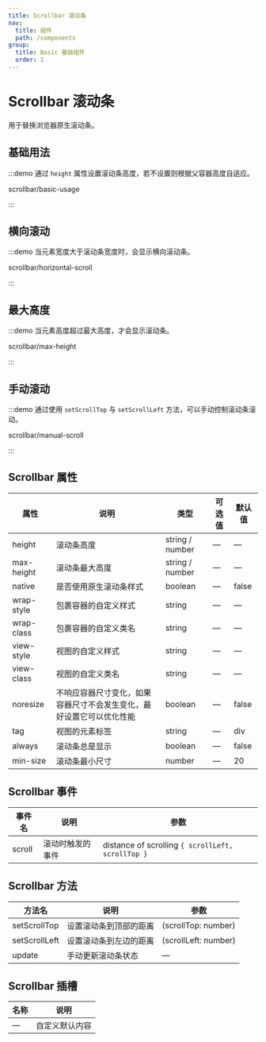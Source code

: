 ```yaml
---
title: Scrollbar 滚动条
nav:
  title: 组件
  path: /components
group:
  title: Basic 基础组件
  order: 1
---
```

# Scrollbar 滚动条

用于替换浏览器原生滚动条。

<style lang="scss">
.example-showcase {
  .el-scrollbar {
    .scrollbar-demo-item {
      display: flex;
      align-items: center;
      justify-content: center;
      height: 50px;
      margin: 10px;
      text-align: center;
      border-radius: 4px;
      background: var(--el-color-primary-light-9);
      color: var(--el-color-primary);
    }

    .flex-content {
      display: flex;

      .scrollbar-demo-item {
        flex-shrink: 0;
        display: flex;
        align-items: center;
        justify-content: center;
        width: 100px;
        height: 50px;
        margin: 10px;
        text-align: center;
        border-radius: 4px;
        background: var(--el-color-danger-lighter);
        color: var(--el-color-danger);
      }
    }
  }
  .el-slider {
    margin-top: 20px;
  }
}
</style>

## 基础用法

:::demo 通过 `height` 属性设置滚动条高度，若不设置则根据父容器高度自适应。

scrollbar/basic-usage

:::

## 横向滚动

:::demo 当元素宽度大于滚动条宽度时，会显示横向滚动条。

scrollbar/horizontal-scroll

:::

## 最大高度

:::demo 当元素高度超过最大高度，才会显示滚动条。

scrollbar/max-height

:::

## 手动滚动

:::demo 通过使用 `setScrollTop` 与 `setScrollLeft` 方法，可以手动控制滚动条滚动。

scrollbar/manual-scroll

:::

## Scrollbar 属性

| 属性         | 说明                                 | 类型              | 可选值 | 默认值   |
| ---------- | ---------------------------------- | --------------- | --- | ----- |
| height     | 滚动条高度                              | string / number | —   | —     |
| max-height | 滚动条最大高度                            | string / number | —   | —     |
| native     | 是否使用原生滚动条样式                        | boolean         | —   | false |
| wrap-style | 包裹容器的自定义样式                         | string          | —   | —     |
| wrap-class | 包裹容器的自定义类名                         | string          | —   | —     |
| view-style | 视图的自定义样式                           | string          | —   | —     |
| view-class | 视图的自定义类名                           | string          | —   | —     |
| noresize   | 不响应容器尺寸变化，如果容器尺寸不会发生变化，最好设置它可以优化性能 | boolean         | —   | false |
| tag        | 视图的元素标签                            | string          | —   | div   |
| always     | 滚动条总是显示                            | boolean         | —   | false |
| min-size   | 滚动条最小尺寸                            | number          | —   | 20    |

## Scrollbar 事件

| 事件名    | 说明       | 参数                                                |
| ------ | -------- | ------------------------------------------------- |
| scroll | 滚动时触发的事件 | distance of scrolling `{ scrollLeft, scrollTop }` |

## Scrollbar 方法

| 方法名           | 说明          | 参数                   |
| ------------- | ----------- | -------------------- |
| setScrollTop  | 设置滚动条到顶部的距离 | (scrollTop: number)  |
| setScrollLeft | 设置滚动条到左边的距离 | (scrollLeft: number) |
| update        | 手动更新滚动条状态   | —                    |

## Scrollbar 插槽

| 名称 | 说明      |
| -- | ------- |
| —  | 自定义默认内容 |
